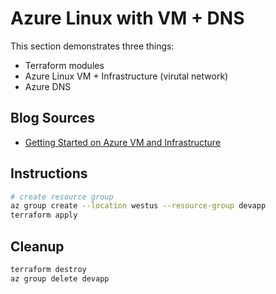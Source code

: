 # Azure Linux with VM + DNS

This section demonstrates three things:

* Terraform modules
* Azure Linux VM + Infrastructure (virutal network)
* Azure DNS

## Blog Sources

* [Getting Started on Azure VM and Infrastructure](https://joachim8675309.medium.com/azure-linux-vm-with-infra-99af44039253)

## Instructions

```bash
# create resource group
az group create --location westus --resource-group devapp
terraform apply
```

## Cleanup

```bash
terraform destroy
az group delete devapp
```
